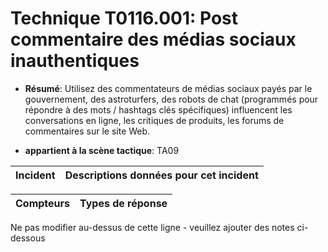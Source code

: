 # Technique T0116.001: Post commentaire des médias sociaux inauthentiques

* **Résumé**: Utilisez des commentateurs de médias sociaux payés par le gouvernement, des astroturfers, des robots de chat (programmés pour répondre à des mots / hashtags clés spécifiques) influencent les conversations en ligne, les critiques de produits, les forums de commentaires sur le site Web.

* **appartient à la scène tactique**: TA09


|Incident |Descriptions données pour cet incident |
|-------- |-------------------- |



|Compteurs |Types de réponse |
|-------- |-------------- |


Ne pas modifier au-dessus de cette ligne - veuillez ajouter des notes ci-dessous